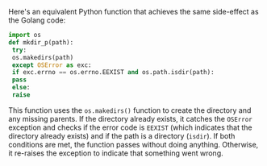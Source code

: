 Here's an equivalent Python function that achieves the same side-effect as the Golang code:
```python
import os
def mkdir_p(path):
 try:
 os.makedirs(path)
 except OSError as exc:
 if exc.errno == os.errno.EEXIST and os.path.isdir(path):
 pass
 else:
 raise
```
This function uses the `os.makedirs()` function to create the directory and any missing parents. If the directory already exists, it catches the `OSError` exception and checks if the error code is `EEXIST` (which indicates that the directory already exists) and if the path is a directory (`isdir`). If both conditions are met, the function passes without doing anything. Otherwise, it re-raises the exception to indicate that something went wrong.

